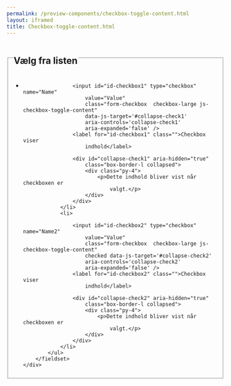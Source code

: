 ```yaml
--- 
permalink: /preview-components/checkbox-toggle-content.html
layout: iframed 
title: Checkbox-toggle-content.html
---
```

<div class="container">
    <div class="form-group">
        <fieldset>
            <legend>
                <h2 class="h4">Vælg fra listen</h2>
            </legend>
            <ul class="nobullet-list">
                <li>

                    <input id="id-checkbox1" type="checkbox" name="Name"
                        value="Value"
                        class="form-checkbox  checkbox-large js-checkbox-toggle-content"
                        data-js-target='#collapse-check1'
                        aria-controls='collapse-check1'
                        aria-expanded='false' />
                    <label for="id-checkbox1" class="">Checkbox viser
                        indhold</label>

                    <div id="collapse-check1" aria-hidden="true"
                        class="box-border-l collapsed">
                        <div class="py-4">
                            <p>Dette indhold bliver vist når checkboxen er
                                valgt.</p>
                        </div>
                    </div>
                </li>
                <li>

                    <input id="id-checkbox2" type="checkbox" name="Name2"
                        value="Value"
                        class="form-checkbox  checkbox-large js-checkbox-toggle-content"
                        checked data-js-target='#collapse-check2'
                        aria-controls='collapse-check2'
                        aria-expanded='false' />
                    <label for="id-checkbox2" class="">Checkbox viser
                        indhold</label>

                    <div id="collapse-check2" aria-hidden="true"
                        class="box-border-l collapsed">
                        <div class="py-4">
                            <p>Dette indhold bliver vist når checkboxen er
                                valgt.</p>
                        </div>
                    </div>
                </li>
            </ul>
        </fieldset>
    </div>
</div>